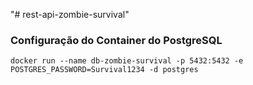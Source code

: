 "# rest-api-zombie-survival" 

### Configuração do Container do PostgreSQL

```
docker run --name db-zombie-survival -p 5432:5432 -e POSTGRES_PASSWORD=Survival1234 -d postgres

```
